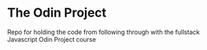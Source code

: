 # The Odin Project #
Repo for holding the code from following through with the fullstack Javascript Odin Project course
